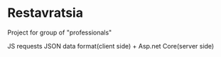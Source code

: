 # Restavratsia
Project for group of "professionals"

JS requests JSON data format(client side) + Asp.net Core(server side) 
